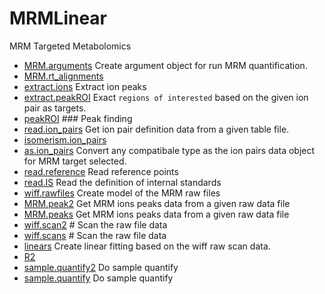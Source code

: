 # MRMLinear

MRM Targeted Metabolomics

+ [MRM.arguments](MRMLinear/MRM.arguments.1) Create argument object for run MRM quantification.
+ [MRM.rt_alignments](MRMLinear/MRM.rt_alignments.1) 
+ [extract.ions](MRMLinear/extract.ions.1) Extract ion peaks
+ [extract.peakROI](MRMLinear/extract.peakROI.1) Exact ``regions of interested`` based on the given ion pair as targets.
+ [peakROI](MRMLinear/peakROI.1) ### Peak finding
+ [read.ion_pairs](MRMLinear/read.ion_pairs.1) Get ion pair definition data from a given table file.
+ [isomerism.ion_pairs](MRMLinear/isomerism.ion_pairs.1) 
+ [as.ion_pairs](MRMLinear/as.ion_pairs.1) Convert any compatibale type as the ion pairs data object for MRM target selected.
+ [read.reference](MRMLinear/read.reference.1) Read reference points
+ [read.IS](MRMLinear/read.IS.1) Read the definition of internal standards
+ [wiff.rawfiles](MRMLinear/wiff.rawfiles.1) Create model of the MRM raw files
+ [MRM.peak2](MRMLinear/MRM.peak2.1) Get MRM ions peaks data from a given raw data file
+ [MRM.peaks](MRMLinear/MRM.peaks.1) Get MRM ions peaks data from a given raw data file
+ [wiff.scan2](MRMLinear/wiff.scan2.1) # Scan the raw file data
+ [wiff.scans](MRMLinear/wiff.scans.1) # Scan the raw file data
+ [linears](MRMLinear/linears.1) Create linear fitting based on the wiff raw scan data.
+ [R2](MRMLinear/R2.1) 
+ [sample.quantify2](MRMLinear/sample.quantify2.1) Do sample quantify
+ [sample.quantify](MRMLinear/sample.quantify.1) Do sample quantify
